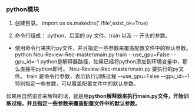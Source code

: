 ### python模块

1. 创建目录。
import os
os.makedirs('./file',exist_ok=True)

2. 命令行组成： python、后面的 py 文件、train 以及 -- 开头的参数。
- 使用命令行来执行py文件，并且指定一些参数来覆盖配置文件中的默认参数。
python Neu-Review-Rec-master\main.py train --use_gpu=False --gpu_id=-1 
python是解释器路径，如果已经将python添加到环境变量中，那么直接写python即可。
Neu-Review-Rec-master\main.py 要执行的py文件。
train 是命令行参数，表示执行训练过程
--use_gpu=False --gpu_id=-1 特别指定一些参数，可以覆盖配置文件中的默认参数。

如果用自然语言来解释的话，就是用**python解释器来执行main.py文件，开始训练过程，并且指定一些参数来覆盖配置文件中的默认参数。**
